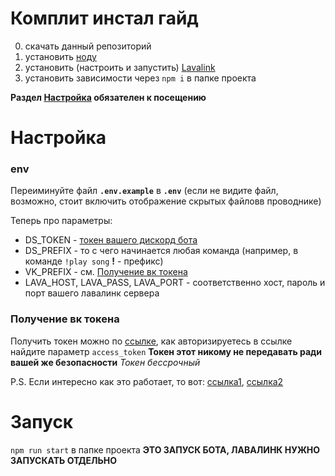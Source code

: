 # Комплит инстал гайд
0. скачать данный репозиторий
1. установить [ноду](https://nodejs.org/)
2. установить (настроить и запустить) [Lavalink](https://github.com/freyacodes/Lavalink)
3. установить зависимости через `npm i` в папке проекта

**Раздел [Настройка](#настройка) обязателен к посещению**

# Настройка
### env
Переиминуйте файл **`.env.example`** в **`.env`** (если не видите файл, возможно, стоит включить отображение скрытых файловв проводнике)

Теперь про параметры:
 * DS_TOKEN - [токен вашего дискорд бота](https://discord.com/developers/docs/intro#bots-and-apps)
 * DS_PREFIX - то с чего начинается любая команда (например, в команде `!play song` **!** - префикс)
 * VK_PREFIX - см. [Получение вк токена](#получение-вк-токена)
 * LAVA_HOST, LAVA_PASS, LAVA_PORT - соответственно хост, пароль и порт вашего лавалинк сервера

### Получение вк токена
Получить токен можно по [ссылке](https://oauth.vk.com/authorize?client_id=6121396&scope=offline&redirect_uri=https://oauth.vk.com/blank.html&display=page&response_type=token&revoke=1&redirect_uri=close.html), как авторизируетесь в ссылке найдите параметр `access_token`
**Токен этот никому не передавать ради вашей же безопасности**
*Токен бессрочный*

P.S.
Если интересно как это работает, то вот: [ссылка1](https://vk.com/dev/access_token), [ссылка2](https://vk.com/dev/permissions)

# Запуск
`npm run start` в папке проекта
**ЭТО ЗАПУСК БОТА, ЛАВАЛИНК НУЖНО ЗАПУСКАТЬ ОТДЕЛЬНО**
